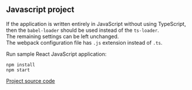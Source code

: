 ﻿## Javascript project

If the application is written entirely in JavaScript without using TypeScript, then the `babel-loader` should be used instead of the `ts-loader`.  
The remaining settings can be left unchanged.  
The webpack configuration file has `.js` extension instead of `.ts`.

Run sample React JavaScript application:
```
npm install
npm start
```

[Project source code](./)
